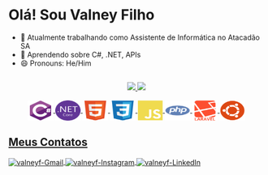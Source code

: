 # Olá! Sou Valney Filho

  - 🔭 Atualmente trabalhando como Assistente de Informática no Atacadão SA
  - 🌱 Aprendendo sobre C#, .NET, APIs
  - 😄 Pronouns: He/Him

 ##

<div align="center">
  <a href="https://github.com/valneyf">
  <img height="180em" src="https://github-readme-stats.vercel.app/api?username=valneyf&show_icons=true&theme=highcontrast&include_all_commits=true&count_private=true"/>
  <img height="180em" src="https://github-readme-stats.vercel.app/api/top-langs/?username=valneyf&layout=compact&langs_count=7&theme=highcontrast"/>
</div>

<div align="center" style="display: inline_block"><br>  
  <img align="center" alt="valneyf-Csharp" height="40" width="50" src="https://raw.githubusercontent.com/devicons/devicon/master/icons/csharp/csharp-original.svg">
  <img align="center" alt="valneyf-DotNetCore" height="40" width="50" src="https://raw.githubusercontent.com/devicons/devicon/master/icons/dotnetcore/dotnetcore-original.svg">
  <img align="center" alt="valneyf-HTML" height="40" width="50" src="https://raw.githubusercontent.com/devicons/devicon/master/icons/html5/html5-original.svg">
  <img align="center" alt="valneyf-CSS" height="40" width="50" src="https://raw.githubusercontent.com/devicons/devicon/master/icons/css3/css3-original.svg">
  <img align="center" alt="valneyf-Js" height="40" width="50" src="https://raw.githubusercontent.com/devicons/devicon/master/icons/javascript/javascript-plain.svg">
  <img align="center" alt="valneyf-PHP" height="40" width="50" src="https://raw.githubusercontent.com/devicons/devicon/master/icons/php/php-plain.svg">
  <img align="center" alt="valneyf-Laravel" height="40" width="50" src="https://raw.githubusercontent.com/devicons/devicon/master/icons/laravel/laravel-plain-wordmark.svg">
  <img align="center" alt="valneyf-Laravel" height="40" width="50" src="https://raw.githubusercontent.com/devicons/devicon/master/icons/ubuntu/ubuntu-plain.svg">
</div>

  ##

## Meus Contatos
<div>
  <a href="mailto:valneyf.dev@gmail.com">
    <img align="center" alt="valneyf-Gmail" src="https://img.shields.io/badge/Gmail-D14836?style=for-the-badge&logo=gmail&logoColor=white">
  </a>
  <a href="https://www.instagram.com/valneyf">
    <img align="center" alt="valneyf-Instagram" src="https://img.shields.io/badge/Instagram-E4405F?style=for-the-badge&logo=instagram&logoColor=white">
  </a>
  <a href="https://www.linkedin.com/in/valneyf">
    <img align="center" alt="valneyf-LinkedIn" src="https://img.shields.io/badge/LinkedIn-0077B5?style=for-the-badge&logo=linkedin&logoColor=white">
  </a>
</div>
